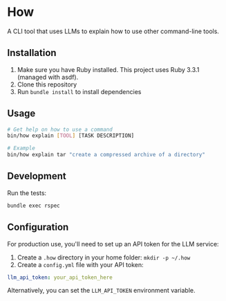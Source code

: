 # How

A CLI tool that uses LLMs to explain how to use other command-line tools.

## Installation

1. Make sure you have Ruby installed. This project uses Ruby 3.3.1 (managed with asdf).
2. Clone this repository
3. Run `bundle install` to install dependencies

## Usage

```bash
# Get help on how to use a command
bin/how explain [TOOL] [TASK DESCRIPTION]

# Example
bin/how explain tar "create a compressed archive of a directory"
```

## Development

Run the tests:

```bash
bundle exec rspec
```

## Configuration

For production use, you'll need to set up an API token for the LLM service:

1. Create a `.how` directory in your home folder: `mkdir -p ~/.how`
2. Create a `config.yml` file with your API token:
```yaml
llm_api_token: your_api_token_here
```

Alternatively, you can set the `LLM_API_TOKEN` environment variable.